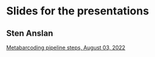 # Slides for the presentations

## Sten Anslan

[Metabarcoding pipeline steps, August 03, 2022](https://raw.githubusercontent.com/Mycology-Microbiology-Center/Metabarcoding2022/main/slides/StenAnslan_Pipeline_steps_03.08.2022.pdf)
